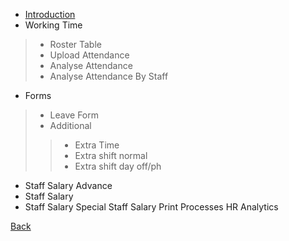 * [Introduction](https://github.com/hmislk/hmis/wiki/Human-Resource)
* Working Time
> * Roster Table
> * Upload Attendance
> * Analyse Attendance
> * Analyse Attendance By Staff
* Forms
> * Leave Form
> * Additional
> > * Extra Time
> > * Extra shift normal
> > * Extra shift day off/ph
* Staff Salary Advance
* Staff Salary
* Staff Salary Special
Staff Salary Print
Processes
HR Analytics




[Back](https://github.com/hmislk/hmis/wiki/User-Manual)